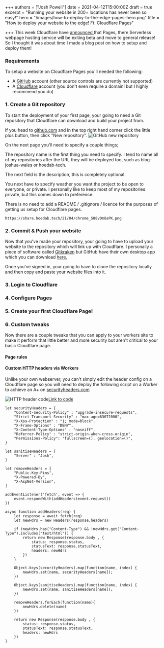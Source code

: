 +++
authors = ["Josh Powell"]
date = 2021-04-12T15:00:00Z
draft = true
excerpt = "Running your website in 200+ locations has never been so easy!"
hero = "/images/how-to-deploy-to-the-edge-pages-hero.png"
title = "How to deploy your website to the edge! Ft. Cloudflare Pages"

+++
This week Cloudflare have [announced ](https://blog.cloudflare.com/cloudflare-pages-ga/)that Pages, there Serverless webpage hosting service will be exiting beta and move to general release! So I thought it was about time I made a blog post on how to setup and deploy them!

### Requirements

To setup a website on Cloudflare Pages you'll needed the following:

* A [GitHub](https://github.com/) account (other source controls are currently not supported)
* A [Cloudflare](https://cloudflare.com) account (you don't even require a domain! but I highly recommend you do)

### 1. Create a Git repository

To start the deployment of your first page, your going to need a Git repository that Cloudflare can download and build your project from.

If you head to [github.com](https://github.com) and in the top right hand corner click the little plus button, then click "New repository". ![GitHub new repository ](https://share.hoedab.tech/21/04/chrome_Wf31SIcpc8.png)

On the next page you'll need to specify a couple things;

The repository name is the first thing you need to specify. I tend to name all of my repositories after the URL they will be deployed too, such as blog-joshua-wales or hoedab-tech.

The next field is the description, this is completely optional.

You next have to specify weather you want the project to be open to everyone, or private. I personally like to keep most of my repositories private, but this comes down to preference.

There is no need to add a README / .gitignore / licence for the purposes of getting us setup for Cloudflare pages.

    https://share.hoedab.tech/21/04/chrome_S08vOm8aPK.png

### 2. Commit & Push your website

Now that you've made your repository, your going to have to upload your website to the repository which will link up with Cloudflare.  I personally a piece of software called [Gitkraken](gitkraken.com) but GitHub have their own desktop app which you can download [here.](https://desktop.github.com/ "Github Desktop")

Once you've signed in, your going to have to clone the repository locally and then copy and paste your website files into it.

### 3. Login to Cloudflare

### 4. Configure Pages

### 5. Create your first Cloudflare Page!

### 6. Custom tweaks

Now there are a couple tweaks that you can apply to your workers site to make it perform that little better and more security but aren't critical to your basic Cloudflare page.

#### Page rules

#### Custom HTTP headers via Workers

Unlike your own webserver, you can't simply edit the header config on a Cloudflare page so you will need to deploy the following script on a Worker to achieve an A+ on [securityheaders.com](https://Securityheaders.com)

![HTTP header code ](https://share.hoedab.tech/21/04/carbon%20%281%29.png)[Link to code](https://gist.github.com/Powelljl/4a24c08d3414234e5df2ea187a78762e)

    let securityHeaders = {
    	"Content-Security-Policy" : "upgrade-insecure-requests",
    	"Strict-Transport-Security" : "max-age=63072000",
    	"X-Xss-Protection" : "1; mode=block",
    	"X-Frame-Options" : "DENY",
    	"X-Content-Type-Options" : "nosniff",
    	"Referrer-Policy" : "strict-origin-when-cross-origin",
    	"Permissions-Policy": "fullscreen=(), geolocation=()",
    }
    
    let sanitiseHeaders = {
    	"Server" : "Josh",
    }
    
    let removeHeaders = [
    	"Public-Key-Pins",
    	"X-Powered-By",
    	"X-AspNet-Version",
    ]
    
    addEventListener('fetch', event => {
    	event.respondWith(addHeaders(event.request))
    })
    
    async function addHeaders(req) {
    	let response = await fetch(req)
    	let newHdrs = new Headers(response.headers)
    
    	if (newHdrs.has("Content-Type") && !newHdrs.get("Content-Type").includes("text/html")) {
            return new Response(response.body , {
                status: response.status,
                statusText: response.statusText,
                headers: newHdrs
            })
    	}
    
    	Object.keys(securityHeaders).map(function(name, index) {
    		newHdrs.set(name, securityHeaders[name]);
    	})
    
    	Object.keys(sanitiseHeaders).map(function(name, index) {
    		newHdrs.set(name, sanitiseHeaders[name]);
    	})
    
    	removeHeaders.forEach(function(name){
    		newHdrs.delete(name)
    	})
    
    	return new Response(response.body , {
    		status: response.status,
    		statusText: response.statusText,
    		headers: newHdrs
    	})
    }